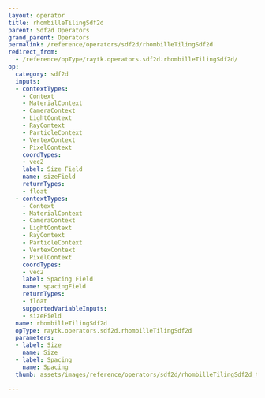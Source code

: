 ```yaml
---
layout: operator
title: rhombilleTilingSdf2d
parent: Sdf2d Operators
grand_parent: Operators
permalink: /reference/operators/sdf2d/rhombilleTilingSdf2d
redirect_from:
  - /reference/opType/raytk.operators.sdf2d.rhombilleTilingSdf2d/
op:
  category: sdf2d
  inputs:
  - contextTypes:
    - Context
    - MaterialContext
    - CameraContext
    - LightContext
    - RayContext
    - ParticleContext
    - VertexContext
    - PixelContext
    coordTypes:
    - vec2
    label: Size Field
    name: sizeField
    returnTypes:
    - float
  - contextTypes:
    - Context
    - MaterialContext
    - CameraContext
    - LightContext
    - RayContext
    - ParticleContext
    - VertexContext
    - PixelContext
    coordTypes:
    - vec2
    label: Spacing Field
    name: spacingField
    returnTypes:
    - float
    supportedVariableInputs:
    - sizeField
  name: rhombilleTilingSdf2d
  opType: raytk.operators.sdf2d.rhombilleTilingSdf2d
  parameters:
  - label: Size
    name: Size
  - label: Spacing
    name: Spacing
  thumb: assets/images/reference/operators/sdf2d/rhombilleTilingSdf2d_thumb.png

---
```


